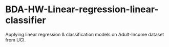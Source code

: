 # BDA-HW-Linear-regression-linear-classifier
Applying linear regression &amp; classification models on Adult-Income dataset from UCI.
